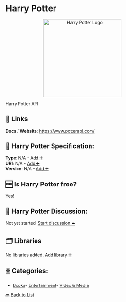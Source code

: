 # Harry Potter
<p align="center">
    <img width="256" src="https://raw.githubusercontent.com/apis-list/apis-list/main/apis/harry-potter/logo_256x256.png" alt="Harry Potter Logo"/>
</p>
Harry Potter API

##  🔗 Links
**Docs / Website**: https://www.potterapi.com/

## 🧬 Harry Potter Specification:
**Type**: N/A - [Add ➕](https://github.com/apis-list/apis-list/edit/main/apis/harry-potter/harry-potter.yaml)  
**URI**: N/A - [Add ➕](https://github.com/apis-list/apis-list/edit/main/apis/harry-potter/harry-potter.yaml)  
**Version**: N/A - [Add ➕](https://github.com/apis-list/apis-list/edit/main/apis/harry-potter/harry-potter.yaml)

## 🆓 Is Harry Potter free?
 Yes! 

## 💬 Harry Potter Discussion:
Not yet started. [Start discussion ➡️](https://github.com/apis-list/apis-list/discussions/new)

## 🗂️ Libraries

No libraries added. [Add library ➕](https://github.com/apis-list/apis-list/edit/main/apis/harry-potter/harry-potter.yaml)    


## 🗄️ Categories:
- [Books](https://github.com/apis-list/apis-list#books-)- [Entertainment](https://github.com/apis-list/apis-list#entertainment-)- [Video & Media](https://github.com/apis-list/apis-list#video--media-)

🔙  [Back to List](https://github.com/apis-list/apis-list)
